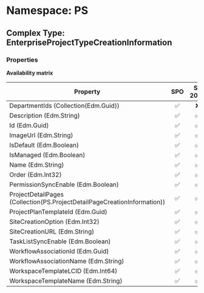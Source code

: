 # Namespace: PS

## Complex Type: EnterpriseProjectTypeCreationInformation

### Properties

**Availability matrix**

Property | SPO | SP 2019 | SP 2016 | SP 2013
----------|:---:|:-------:|:-------:|:-------
DepartmentIds (Collection(Edm.Guid)) | ✅ | ❌ | ✅ | ❌
Description (Edm.String) | ✅ | ✅ | ✅ | ❌
Id (Edm.Guid) | ✅ | ✅ | ✅ | ❌
ImageUrl (Edm.String) | ✅ | ✅ | ✅ | ❌
IsDefault (Edm.Boolean) | ✅ | ✅ | ✅ | ❌
IsManaged (Edm.Boolean) | ✅ | ✅ | ✅ | ❌
Name (Edm.String) | ✅ | ✅ | ✅ | ❌
Order (Edm.Int32) | ✅ | ✅ | ✅ | ❌
PermissionSyncEnable (Edm.Boolean) | ✅ | ✅ | ❌ | ❌
ProjectDetailPages (Collection(PS.ProjectDetailPageCreationInformation)) | ✅ | ✅ | ✅ | ❌
ProjectPlanTemplateId (Edm.Guid) | ✅ | ✅ | ✅ | ❌
SiteCreationOption (Edm.Int32) | ✅ | ✅ | ❌ | ❌
SiteCreationURL (Edm.String) | ✅ | ✅ | ❌ | ❌
TaskListSyncEnable (Edm.Boolean) | ✅ | ✅ | ❌ | ❌
WorkflowAssociationId (Edm.Guid) | ✅ | ✅ | ✅ | ❌
WorkflowAssociationName (Edm.String) | ✅ | ✅ | ✅ | ❌
WorkspaceTemplateLCID (Edm.Int64) | ✅ | ✅ | ❌ | ❌
WorkspaceTemplateName (Edm.String) | ✅ | ✅ | ✅ | ❌
